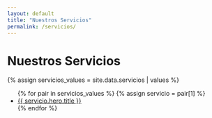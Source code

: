 ```yaml
---
layout: default
title: "Nuestros Servicios"
permalink: /servicios/
---
```


<h1>Nuestros Servicios</h1>

{% assign servicios_values = site.data.servicios | values %}
<ul>
  {% for pair in servicios_values %}
    {% assign servicio = pair[1] %}
    <li>
      <a href="#">{{ servicio.hero.title }}</a>
    </li>
  {% endfor %}
</ul>